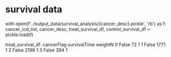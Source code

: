 # survival data

with open(f'../output_data/survival_analysis/{cancer_desc}.pickle', 'rb') as f:
    cancer_icd_list, cancer_desc, treat_survival_df, control_survival_df = \
        pickle.load(f)

treat_survival_df:
cancerFlag	survivalTime	weightN
0	False	72	1
1	False	1771	1
2	False	2198	1
3	False	394	 1